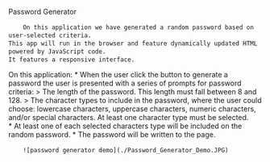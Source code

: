 
Password Generator


        On this application we have generated a random password based on user-selected criteria. 
    This app will run in the browser and feature dynamically updated HTML  powered by JavaScript code. 
    It features a responsive interface.


On this application: 
    * When the user click the button to generate a password the user is presented with a series of prompts for password criteria:
        > The length of the password. This length must fall between 8 and 128. 
        > The character types to include in the password, where the user could choose:
            lowercase characters, 
            uppercase characters, 
            numeric characters, and/or 
            special characters.
            At least one character type must be selected.    
    * At least one of each selected characters type will be included on the random password. 
    * The password will be written to the page.

        ![password generator demo](./Password_Generator_Demo.JPG)


